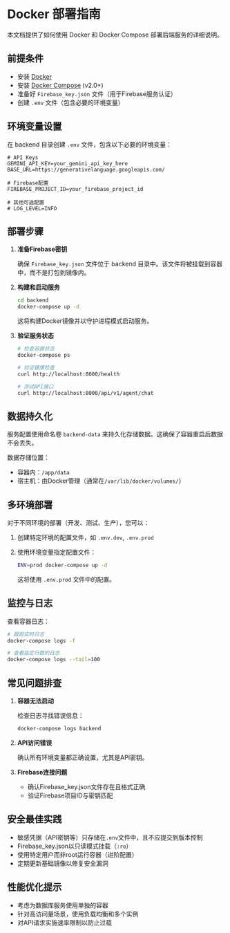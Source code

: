 # Docker 部署指南

本文档提供了如何使用 Docker 和 Docker Compose 部署后端服务的详细说明。

## 前提条件

- 安装 [Docker](https://docs.docker.com/get-docker/)
- 安装 [Docker Compose](https://docs.docker.com/compose/install/) (v2.0+)
- 准备好 `Firebase_key.json` 文件（用于Firebase服务认证）
- 创建 `.env` 文件（包含必要的环境变量）

## 环境变量设置

在 backend 目录创建 `.env` 文件，包含以下必要的环境变量：

```
# API Keys
GEMINI_API_KEY=your_gemini_api_key_here
BASE_URL=https://generativelanguage.googleapis.com/

# Firebase配置
FIREBASE_PROJECT_ID=your_firebase_project_id

# 其他可选配置
# LOG_LEVEL=INFO
```

## 部署步骤

1. **准备Firebase密钥**

   确保 `Firebase_key.json` 文件位于 backend 目录中。该文件将被挂载到容器中，而不是打包到镜像内。

2. **构建和启动服务**

   ```bash
   cd backend
   docker-compose up -d
   ```

   这将构建Docker镜像并以守护进程模式启动服务。

3. **验证服务状态**

   ```bash
   # 检查容器状态
   docker-compose ps
   
   # 验证健康检查
   curl http://localhost:8000/health
   
   # 测试API接口
   curl http://localhost:8000/api/v1/agent/chat
   ```

## 数据持久化

服务配置使用命名卷 `backend-data` 来持久化存储数据。这确保了容器重启后数据不会丢失。

数据存储位置：
- 容器内：`/app/data`
- 宿主机：由Docker管理（通常在`/var/lib/docker/volumes/`）

## 多环境部署

对于不同环境的部署（开发、测试、生产），您可以：

1. 创建特定环境的配置文件，如 `.env.dev`, `.env.prod`

2. 使用环境变量指定配置文件：

   ```bash
   ENV=prod docker-compose up -d
   ```

   这将使用 `.env.prod` 文件中的配置。

## 监控与日志

查看容器日志：

```bash
# 跟踪实时日志
docker-compose logs -f

# 查看指定行数的日志
docker-compose logs --tail=100
```

## 常见问题排查

1. **容器无法启动**

   检查日志寻找错误信息：
   ```bash
   docker-compose logs backend
   ```

2. **API访问错误**

   确认所有环境变量都正确设置，尤其是API密钥。

3. **Firebase连接问题**

   - 确认Firebase_key.json文件存在且格式正确
   - 验证Firebase项目ID与密钥匹配

## 安全最佳实践

- 敏感凭据（API密钥等）只存储在`.env`文件中，且不应提交到版本控制
- Firebase_key.json以只读模式挂载（`:ro`）
- 使用特定用户而非root运行容器（进阶配置）
- 定期更新基础镜像以修复安全漏洞

## 性能优化提示

- 考虑为数据库服务使用单独的容器
- 针对高访问量场景，使用负载均衡和多个实例
- 对API请求实施速率限制以防止过载 